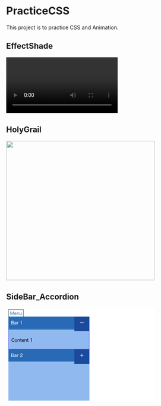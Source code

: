 # PracticeCSS

This project is to practice CSS and Animation.

## EffectShade

![EffectShade](onLoad_like_MangaApp.mov)

## HolyGrail

<img src="https://github.com/otyazukeGit/PracticeCSS/blob/master/HolyGrail/holy_grail.png.png" width="400" height="375">

## SideBar_Accordion

<img src="https://github.com/otyazukeGit/PracticeCSS/blob/master/SideBar_Accordion/sidebar_accordion.png" width="400" height="250">
